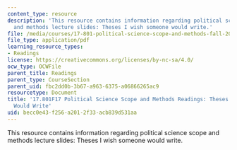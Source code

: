```yaml
---
content_type: resource
description: 'This resource contains information regarding political science scope
  and methods lecture slides: Theses I wish someone would write.'
file: /media/courses/17-801-political-science-scope-and-methods-fall-2017/becc0e43f256a2012f33acb839d531aa_MIT17_801F17_Thesis.pdf
file_type: application/pdf
learning_resource_types:
- Readings
license: https://creativecommons.org/licenses/by-nc-sa/4.0/
ocw_type: OCWFile
parent_title: Readings
parent_type: CourseSection
parent_uid: fbc2dd0b-3b67-a963-6375-a06866265ac9
resourcetype: Document
title: '17.801F17 Political Science Scope and Methods Readings: Theses I Wish Someone
  Would Write'
uid: becc0e43-f256-a201-2f33-acb839d531aa
---
```

This resource contains information regarding political science scope and methods lecture slides: Theses I wish someone would write.